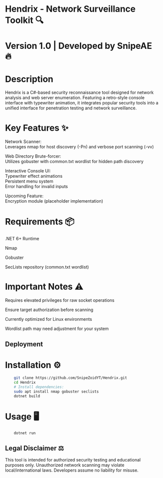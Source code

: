 
# Hendrix - Network Surveillance Toolkit 🔍


# Version 1.0 | Developed by SnipeAE 🔥

# Description

Hendrix is a C#-based security reconnaissance tool designed for network analysis and web server enumeration. Featuring a retro-style console interface with typewriter animation, it integrates popular security tools into a unified interface for penetration testing and network surveillance.

# Key Features ✨

Network Scanner:  
Leverages nmap for host discovery (-Pn) and verbose port scanning (-vv)

Web Directory Brute-forcer:  
Utilizes gobuster with common.txt wordlist for hidden path discovery

Interactive Console UI:  
Typewriter effect animations  
Persistent menu system  
Error handling for invalid inputs

Upcoming Feature:  
Encryption module (placeholder implementation)

# Requirements 📦
.NET 6+ Runtime

Nmap

Gobuster

SecLists repository (common.txt wordlist)

# Important Notes ⚠️

Requires elevated privileges for raw socket operations

Ensure target authorization before scanning

Currently optimized for Linux environments

Wordlist path may need adjustment for your system
## Deployment

# Installation ⚙️
```bash
    git clone https://github.com/SnipeZoidYT/Hendrix.git
    cd Hendrix
    # Install dependencies:
    sudo apt install nmap gobuster seclists
    dotnet build
```
# Usage 🖥️
```bash
    dotnet run
```

## Legal Disclaimer ⚖️

This tool is intended for authorized security testing and educational purposes only. Unauthorized network scanning may violate local/international laws. Developers assume no liability for misuse.

